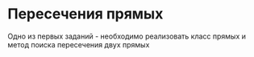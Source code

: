# Пересечения прямых

Одно из первых заданий - необходимо реализовать класс прямых и метод поиска пересечения двух прямых
